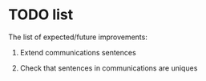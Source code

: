 # TODO list

The list of expected/future improvements:

1. Extend communications sentences

2. Check that sentences in communications are uniques

